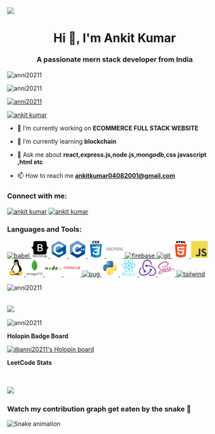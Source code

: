 

<div  >
  <img  align="center"  src="https://www.shutterstock.com/image-vector/web-development-landing-page-people-260nw-1838445880.jpg"  />
</div>

<!-- ![](
) -->
<h1 align="center">Hi 👋, I'm Ankit Kumar</h1>
<h3 align="center">A passionate mern stack developer from India</h3>

<img  align="center" src="https://media.tenor.com/2nKSTDDekOgAAAAM/coding-kira.gif?username=anni20211&label=Profile%20views&color=0e75b6&style=flat" alt="anni20211" />



<p align="left"> <img src="https://komarev.com/ghpvc/?username=anni20211&label=Profile%20views&color=0e75b6&style=flat" alt="anni20211" /> </p>



<p align="left"> <a href="https://github.com/ryo-ma/github-profile-trophy"><img src="https://github-profile-trophy.vercel.app/?username=anni20211" alt="anni20211" /></a> </p>

<p align="left"> <a href="https://twitter.com/ankit kumar" target="blank"><img src="https://img.shields.io/twitter/follow/ankit kumar?logo=twitter&style=for-the-badge" alt="ankit kumar" /></a> </p>

- 🔭 I’m currently working on **ECOMMERCE FULL STACK WEBSITE**

- 🌱 I’m currently learning **blockchain**

- 💬 Ask me about **react,express.js,node.js,mongodb,css javascript ,html etc**

- 📫 How to reach me **ankitkumar04082001@gmail.com**

<h3 align="left">Connect with me:</h3>
<p align="left">
<a href="https://twitter.com/ankit kumar" target="blank"><img align="center" src="https://raw.githubusercontent.com/rahuldkjain/github-profile-readme-generator/master/src/images/icons/Social/twitter.svg" alt="ankit kumar" height="30" width="40" /></a>
<a href="https://linkedin.com/in/ankit kumar" target="blank"><img align="center" src="https://raw.githubusercontent.com/rahuldkjain/github-profile-readme-generator/master/src/images/icons/Social/linked-in-alt.svg" alt="ankit kumar" height="30" width="40" /></a>
</p>

<h3 align="left">Languages and Tools:</h3>
<p align="left"> <a href="https://babeljs.io/" target="_blank" rel="noreferrer"> <img src="https://www.vectorlogo.zone/logos/babeljs/babeljs-icon.svg" alt="babel" width="40" height="40"/> </a> <a href="https://getbootstrap.com" target="_blank" rel="noreferrer"> <img src="https://raw.githubusercontent.com/devicons/devicon/master/icons/bootstrap/bootstrap-plain-wordmark.svg" alt="bootstrap" width="40" height="40"/> </a> <a href="https://www.cprogramming.com/" target="_blank" rel="noreferrer"> <img src="https://raw.githubusercontent.com/devicons/devicon/master/icons/c/c-original.svg" alt="c" width="40" height="40"/> </a> <a href="https://www.w3schools.com/cpp/" target="_blank" rel="noreferrer"> <img src="https://raw.githubusercontent.com/devicons/devicon/master/icons/cplusplus/cplusplus-original.svg" alt="cplusplus" width="40" height="40"/> </a> <a href="https://www.w3schools.com/css/" target="_blank" rel="noreferrer"> <img src="https://raw.githubusercontent.com/devicons/devicon/master/icons/css3/css3-original-wordmark.svg" alt="css3" width="40" height="40"/> </a> <a href="https://expressjs.com" target="_blank" rel="noreferrer"> <img src="https://raw.githubusercontent.com/devicons/devicon/master/icons/express/express-original-wordmark.svg" alt="express" width="40" height="40"/> </a> <a href="https://firebase.google.com/" target="_blank" rel="noreferrer"> <img src="https://www.vectorlogo.zone/logos/firebase/firebase-icon.svg" alt="firebase" width="40" height="40"/> </a> <a href="https://git-scm.com/" target="_blank" rel="noreferrer"> <img src="https://www.vectorlogo.zone/logos/git-scm/git-scm-icon.svg" alt="git" width="40" height="40"/> </a> <a href="https://www.w3.org/html/" target="_blank" rel="noreferrer"> <img src="https://raw.githubusercontent.com/devicons/devicon/master/icons/html5/html5-original-wordmark.svg" alt="html5" width="40" height="40"/> </a> <a href="https://developer.mozilla.org/en-US/docs/Web/JavaScript" target="_blank" rel="noreferrer"> <img src="https://raw.githubusercontent.com/devicons/devicon/master/icons/javascript/javascript-original.svg" alt="javascript" width="40" height="40"/> </a> <a href="https://www.linux.org/" target="_blank" rel="noreferrer"> <img src="https://raw.githubusercontent.com/devicons/devicon/master/icons/linux/linux-original.svg" alt="linux" width="40" height="40"/> </a> <a href="https://www.mongodb.com/" target="_blank" rel="noreferrer"> <img src="https://raw.githubusercontent.com/devicons/devicon/master/icons/mongodb/mongodb-original-wordmark.svg" alt="mongodb" width="40" height="40"/> </a> <a href="https://nodejs.org" target="_blank" rel="noreferrer"> <img src="https://raw.githubusercontent.com/devicons/devicon/master/icons/nodejs/nodejs-original-wordmark.svg" alt="nodejs" width="40" height="40"/> </a> <a href="https://www.oracle.com/" target="_blank" rel="noreferrer"> <img src="https://raw.githubusercontent.com/devicons/devicon/master/icons/oracle/oracle-original.svg" alt="oracle" width="40" height="40"/> </a> <a href="https://pugjs.org" target="_blank" rel="noreferrer"> <img src="https://cdn.worldvectorlogo.com/logos/pug.svg" alt="pug" width="40" height="40"/> </a> <a href="https://www.python.org" target="_blank" rel="noreferrer"> <img src="https://raw.githubusercontent.com/devicons/devicon/master/icons/python/python-original.svg" alt="python" width="40" height="40"/> </a> <a href="https://reactjs.org/" target="_blank" rel="noreferrer"> <img src="https://raw.githubusercontent.com/devicons/devicon/master/icons/react/react-original-wordmark.svg" alt="react" width="40" height="40"/> </a> <a href="https://redux.js.org" target="_blank" rel="noreferrer"> <img src="https://raw.githubusercontent.com/devicons/devicon/master/icons/redux/redux-original.svg" alt="redux" width="40" height="40"/> </a> <a href="https://sass-lang.com" target="_blank" rel="noreferrer"> <img src="https://raw.githubusercontent.com/devicons/devicon/master/icons/sass/sass-original.svg" alt="sass" width="40" height="40"/> </a> <a href="https://tailwindcss.com/" target="_blank" rel="noreferrer"> <img src="https://www.vectorlogo.zone/logos/tailwindcss/tailwindcss-icon.svg" alt="tailwind" width="40" height="40"/> </a> </p>

<p><img align="center" src="https://github-readme-stats.vercel.app/api/top-langs?username=anni20211&show_icons=true&locale=en&layout=compact&theme=dark" alt="anni20211" /></p>
<br>
<!-- <p>&nbsp;<img align="center" src="https://github-readme-stats.vercel.app/api?username=anni20211&show_icons=true&locale=en" alt="anni20211" /></p> -->

<img align ="center" src="https://github-readme-stats.vercel.app/api?username=anni20211&show_icons=true&theme=dark"/>

<p><img align="center" src="https://github-readme-streak-stats.herokuapp.com/?user=anni20211&theme=dark" alt="anni20211" /></p>

<summary><b> Holopin Badge Board </b></summary>

[![@anni20211's Holopin board](https://holopin.me/anni20211)](https://holopin.io/@anni20211)


<summary><b> LeetCode Stats </b></summary>
<br></br>

![](https://leetcard.jacoblin.cool/aacoder421/?ext=heatmap)


### Watch my contribution graph get eaten by the snake 🐍

<summary>

![Snake animation](https://github.com/anni20211/anni20211/blob/output/github-contribution-grid-snake.svg)
  
  </summary>


